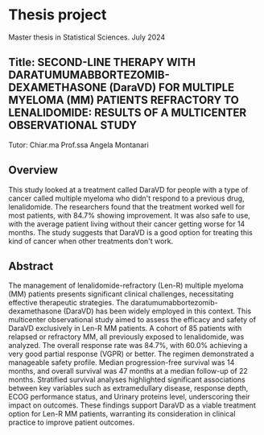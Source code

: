 # Thesis project
Master thesis in Statistical Sciences. July 2024

## Title: SECOND-LINE THERAPY WITH DARATUMUMABBORTEZOMIB-DEXAMETHASONE (DaraVD) FOR MULTIPLE MYELOMA (MM) PATIENTS REFRACTORY TO LENALIDOMIDE: RESULTS OF A MULTICENTER OBSERVATIONAL STUDY

Tutor: 
Chiar.ma Prof.ssa Angela Montanari

## Overview

This study looked at a treatment called DaraVD for people with a type of cancer called multiple myeloma who didn't respond to a previous drug, lenalidomide. The researchers found that the treatment worked well for most patients, with 84.7% showing improvement. It was also safe to use, with the average patient living without their cancer getting worse for 14 months. The study suggests that DaraVD is a good option for treating this kind of cancer when other treatments don't work.

## Abstract
The management of lenalidomide-refractory (Len-R) multiple myeloma (MM) patients presents significant clinical challenges, necessitating effective therapeutic strategies. The daratumumabbortezomib-dexamethasone (DaraVD) has been widely employed in this context. This multicenter observational study aimed to assess the efficacy and safety of DaraVD exclusively in Len-R MM patients. A cohort of 85 patients with relapsed or refractory MM, all previously exposed to lenalidomide, was analyzed. The overall response rate was 84.7%, with 60.0% achieving a very good partial response (VGPR) or better. The regimen demonstrated a manageable safety profile. Median progression-free survival was 14 months, and overall survival was 47 months at a median follow-up of 22 months. Stratified survival analyses highlighted significant associations between key variables such as extramedullary disease, response depth, ECOG performance status, and Urinary proteins level, underscoring their impact on outcomes. These findings support DaraVD as a viable treatment option for Len-R MM patients, warranting its consideration in clinical practice to improve patient outcomes.
